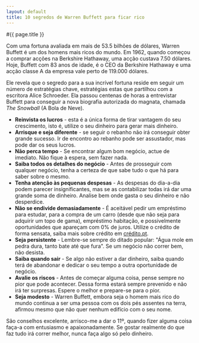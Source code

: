 ```yaml
---
layout: default
title: 10 segredos de Warren Buffett para ficar rico
---
```


#{{ page.title }}

Com uma fortuna avaliada em mais de 53.5 bilhões de dólares, Warren Buffett é um dos homens mais ricos do mundo. Em 1962, quando começou a comprar acções na Berkshire Hathaway, uma acção custava 7.50 dólares. Hoje, Buffett com 83 anos de idade, é o CEO da Berkshire Hathaway e uma acção classe A da empresa vale perto de 119.000 dólares.

Ele revela que o segredo para a sua incrível fortuna reside em seguir um número de estratégias chave, estratégias estas que partilhou com a escritora Alice Schroeder. Ela passou centenas de horas a entrevistar Buffett para conseguir a nova biografia autorizada do magnata, chamada _The Snowball_ (A Bola de Neve).

* __Reinvista os lucros__ - esta é a única forma de tirar vantagem do seu crescimento, isto é, utilize o seu dinheiro para gerar mais dinheiro.
* __Arrisque e seja diferente__ - se seguir o rebanho não irá conseguir obter grande sucesso. Ir de encontro ao rebanho pode ser assustador, mas pode dar os seus lucros.
* __Não perca tempo__ - Se encontrar algum bom negócio, actue de imediato. Não fique à espera, sem fazer nada.
* __Saiba todos os detalhes do negócio__ - Antes de prosseguir com qualquer negócio, tenha a certeza de que sabe tudo o que há para saber sobre o mesmo.
* __Tenha atenção às pequenas despesas__ - As despesas do dia-a-dia podem parecer insignificantes, mas se as contabilizar todas irá dar uma grande soma de dinheiro. Analise bem onde gasta o seu dinheiro e não desperdice.
* __Não se endivide demasiadamente__ - É aceitável pedir um empréstimo para estudar, para a compra de um carro (desde que não seja para adquirir um topo de gama), empréstimo habitação, e possivelmente oportunidades que apareçam com 0% de juros. Utilize o crédito de forma sensata, saiba mais sobre crédito em [crédito.pt](http://www.credito.pt).
* __Seja persistente__ - Lembre-se sempre do ditado popular: "Água mole em pedra dura, tanto bate até que fura". Se um negócio não correr bem, não desista.
* __Saiba quando sair__ - Se algo não estiver a dar dinheiro, saiba quando terá de abandonar e dedicar o seu tempo a outra oportunidade de negócio.
* __Avalie os riscos__ - Antes de começar alguma coisa, pense sempre no pior que pode acontecer. Dessa forma estará sempre prevenido e não irá ter surpresas. Espere o melhor e prepare-se para o pior.
* __Seja modesto__ - Warren Buffett, embora seja o homem mais rico do mundo continua a ser uma pessoa com os dois pés assentes na terra, afirmou mesmo que não quer nenhum edifício com o seu nome.

São conselhos excelente, arrisco-me a dar o 11º, quando fizer alguma coisa faça-a com entusiasmo e apaixonadamente. Se gostar realmente do que faz tudo irá correr melhor, nunca faça algo só pelo dinheiro.